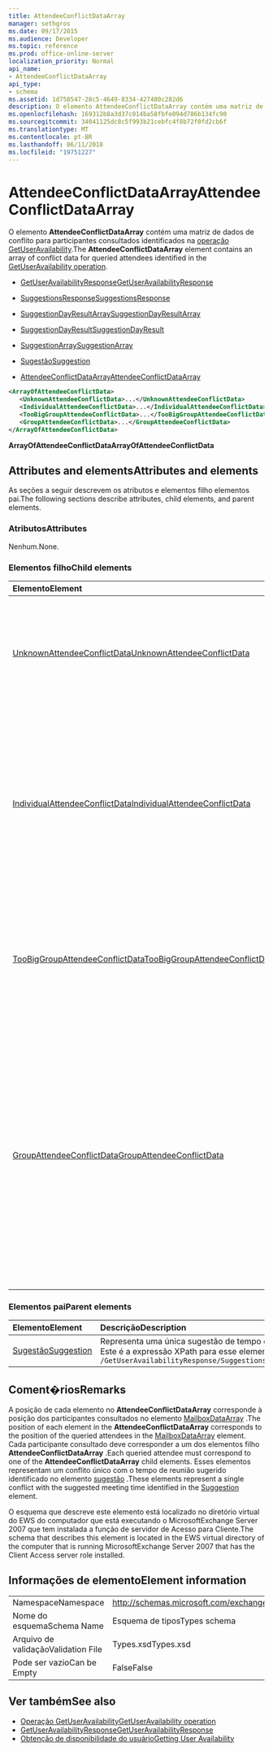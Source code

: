 ```yaml
---
title: AttendeeConflictDataArray
manager: sethgros
ms.date: 09/17/2015
ms.audience: Developer
ms.topic: reference
ms.prod: office-online-server
localization_priority: Normal
api_name:
- AttendeeConflictDataArray
api_type:
- schema
ms.assetid: 1d758547-28c5-4649-8334-427480c282d6
description: O elemento AttendeeConflictDataArray contém uma matriz de dados de conflito para participantes consultados identificados na operação GetUserAvailability.
ms.openlocfilehash: 169312b8a3d37c014ba58fbfe094d786b134fc90
ms.sourcegitcommit: 34041125dc8c5f993b21cebfc4f8b72f0fd2cb6f
ms.translationtype: MT
ms.contentlocale: pt-BR
ms.lasthandoff: 06/11/2018
ms.locfileid: "19751227"
---
```

# <a name="attendeeconflictdataarray"></a><span data-ttu-id="e476b-103">AttendeeConflictDataArray</span><span class="sxs-lookup"><span data-stu-id="e476b-103">AttendeeConflictDataArray</span></span>

<span data-ttu-id="e476b-104">O elemento **AttendeeConflictDataArray** contém uma matriz de dados de conflito para participantes consultados identificados na [operação GetUserAvailability](getuseravailability-operation.md).</span><span class="sxs-lookup"><span data-stu-id="e476b-104">The **AttendeeConflictDataArray** element contains an array of conflict data for queried attendees identified in the [GetUserAvailability operation](getuseravailability-operation.md).</span></span>
  
- [<span data-ttu-id="e476b-105">GetUserAvailabilityResponse</span><span class="sxs-lookup"><span data-stu-id="e476b-105">GetUserAvailabilityResponse</span></span>](getuseravailabilityresponse.md)
  
- [<span data-ttu-id="e476b-106">SuggestionsResponse</span><span class="sxs-lookup"><span data-stu-id="e476b-106">SuggestionsResponse</span></span>](suggestionsresponse.md)
  
- [<span data-ttu-id="e476b-107">SuggestionDayResultArray</span><span class="sxs-lookup"><span data-stu-id="e476b-107">SuggestionDayResultArray</span></span>](suggestiondayresultarray.md)
  
- [<span data-ttu-id="e476b-108">SuggestionDayResult</span><span class="sxs-lookup"><span data-stu-id="e476b-108">SuggestionDayResult</span></span>](suggestiondayresult.md)
  
- [<span data-ttu-id="e476b-109">SuggestionArray</span><span class="sxs-lookup"><span data-stu-id="e476b-109">SuggestionArray</span></span>](suggestionarray.md)
  
- [<span data-ttu-id="e476b-110">Sugestão</span><span class="sxs-lookup"><span data-stu-id="e476b-110">Suggestion</span></span>](suggestion.md)
  
- [<span data-ttu-id="e476b-111">AttendeeConflictDataArray</span><span class="sxs-lookup"><span data-stu-id="e476b-111">AttendeeConflictDataArray</span></span>](attendeeconflictdataarray.md)
  
```xml
<ArrayOfAttendeeConflictData>
   <UnknownAttendeeConflictData>...</UnknownAttendeeConflictData>
   <IndividualAttendeeConflictData>...</IndividualAttendeeConflictData>
   <TooBigGroupAttendeeConflictData>...</TooBigGroupAttendeeConflictData>
   <GroupAttendeeConflictData>...</GroupAttendeeConflictData>
</ArrayOfAttendeeConflictData>
```

 <span data-ttu-id="e476b-112">**ArrayOfAttendeeConflictData**</span><span class="sxs-lookup"><span data-stu-id="e476b-112">**ArrayOfAttendeeConflictData**</span></span>
## <a name="attributes-and-elements"></a><span data-ttu-id="e476b-113">Attributes and elements</span><span class="sxs-lookup"><span data-stu-id="e476b-113">Attributes and elements</span></span>

<span data-ttu-id="e476b-114">As seções a seguir descrevem os atributos e elementos filho elementos pai.</span><span class="sxs-lookup"><span data-stu-id="e476b-114">The following sections describe attributes, child elements, and parent elements.</span></span>
  
### <a name="attributes"></a><span data-ttu-id="e476b-115">Atributos</span><span class="sxs-lookup"><span data-stu-id="e476b-115">Attributes</span></span>

<span data-ttu-id="e476b-116">Nenhum.</span><span class="sxs-lookup"><span data-stu-id="e476b-116">None.</span></span>
  
### <a name="child-elements"></a><span data-ttu-id="e476b-117">Elementos filho</span><span class="sxs-lookup"><span data-stu-id="e476b-117">Child elements</span></span>

|<span data-ttu-id="e476b-118">**Elemento**</span><span class="sxs-lookup"><span data-stu-id="e476b-118">**Element**</span></span>|<span data-ttu-id="e476b-119">**Descrição**</span><span class="sxs-lookup"><span data-stu-id="e476b-119">**Description**</span></span>|
|:-----|:-----|
|[<span data-ttu-id="e476b-120">UnknownAttendeeConflictData</span><span class="sxs-lookup"><span data-stu-id="e476b-120">UnknownAttendeeConflictData</span></span>](unknownattendeeconflictdata.md) <br/> |<span data-ttu-id="e476b-121">Representa um participante não resolvido ou um participante que não é um usuário, uma lista de distribuição ou um contato.</span><span class="sxs-lookup"><span data-stu-id="e476b-121">Represents an unresolvable attendee or an attendee that is not a user, distribution list, or contact.</span></span>  <br/> |
|[<span data-ttu-id="e476b-122">IndividualAttendeeConflictData</span><span class="sxs-lookup"><span data-stu-id="e476b-122">IndividualAttendeeConflictData</span></span>](individualattendeeconflictdata.md) <br/> |<span data-ttu-id="e476b-123">Contém um usuário ou contato status livre/ocupado para uma janela de tempo que ocorre ao mesmo tempo conforme o sugerido tempo identificado no elemento [sugestão](suggestion.md) de reunião.</span><span class="sxs-lookup"><span data-stu-id="e476b-123">Contains a user's or contact's free/busy status for a time window that occurs at the same time as the suggested meeting time identified in the [Suggestion](suggestion.md) element.</span></span>  <br/> |
|[<span data-ttu-id="e476b-124">TooBigGroupAttendeeConflictData</span><span class="sxs-lookup"><span data-stu-id="e476b-124">TooBigGroupAttendeeConflictData</span></span>](toobiggroupattendeeconflictdata.md) <br/> |<span data-ttu-id="e476b-125">Representa um participante que resolvido como uma lista de distribuição que era muito grande para expandir.</span><span class="sxs-lookup"><span data-stu-id="e476b-125">Represents an attendee that resolved as a distribution list that was too large to expand.</span></span>  <br/> |
|[<span data-ttu-id="e476b-126">GroupAttendeeConflictData</span><span class="sxs-lookup"><span data-stu-id="e476b-126">GroupAttendeeConflictData</span></span>](groupattendeeconflictdata.md) <br/> |<span data-ttu-id="e476b-127">Contém informações de conflito agregadas sobre o número de usuários disponíveis, o número de usuários que possuem conflitos e o número de usuários que não têm informações de disponibilidade em uma lista de distribuição para um horário de reunião sugeridas.</span><span class="sxs-lookup"><span data-stu-id="e476b-127">Contains aggregate conflict information about the number of users available, the number of users who have conflicts, and the number of users who do not have availability information in a distribution list for a suggested meeting time.</span></span>  <br/> |
   
### <a name="parent-elements"></a><span data-ttu-id="e476b-128">Elementos pai</span><span class="sxs-lookup"><span data-stu-id="e476b-128">Parent elements</span></span>

|<span data-ttu-id="e476b-129">**Elemento**</span><span class="sxs-lookup"><span data-stu-id="e476b-129">**Element**</span></span>|<span data-ttu-id="e476b-130">**Descrição**</span><span class="sxs-lookup"><span data-stu-id="e476b-130">**Description**</span></span>|
|:-----|:-----|
|[<span data-ttu-id="e476b-131">Sugestão</span><span class="sxs-lookup"><span data-stu-id="e476b-131">Suggestion</span></span>](suggestion.md) <br/> |<span data-ttu-id="e476b-132">Representa uma única sugestão de tempo de reunião.</span><span class="sxs-lookup"><span data-stu-id="e476b-132">Represents a single meeting time suggestion.</span></span>  <br/> <span data-ttu-id="e476b-133">Este é a expressão XPath para esse elemento:</span><span class="sxs-lookup"><span data-stu-id="e476b-133">The following is the XPath expression to this element:</span></span>  <br/>  `/GetUserAvailabilityResponse/SuggestionsResponse/SuggestionDayResultArray/SuggestionDayResult[i]/SuggestionArray/Suggestion[i]` <br/> |
   
## <a name="remarks"></a><span data-ttu-id="e476b-134">Coment�rios</span><span class="sxs-lookup"><span data-stu-id="e476b-134">Remarks</span></span>

<span data-ttu-id="e476b-135">A posição de cada elemento no **AttendeeConflictDataArray** corresponde à posição dos participantes consultados no elemento [MailboxDataArray](mailboxdataarray.md) .</span><span class="sxs-lookup"><span data-stu-id="e476b-135">The position of each element in the **AttendeeConflictDataArray** corresponds to the position of the queried attendees in the [MailboxDataArray](mailboxdataarray.md) element.</span></span> <span data-ttu-id="e476b-136">Cada participante consultado deve corresponder a um dos elementos filho **AttendeeConflictDataArray** .</span><span class="sxs-lookup"><span data-stu-id="e476b-136">Each queried attendee must correspond to one of the **AttendeeConflictDataArray** child elements.</span></span> <span data-ttu-id="e476b-137">Esses elementos representam um conflito único com o tempo de reunião sugerido identificado no elemento [sugestão](suggestion.md) .</span><span class="sxs-lookup"><span data-stu-id="e476b-137">These elements represent a single conflict with the suggested meeting time identified in the [Suggestion](suggestion.md) element.</span></span> 
  
<span data-ttu-id="e476b-138">O esquema que descreve este elemento está localizado no diretório virtual do EWS do computador que está executando o MicrosoftExchange Server 2007 que tem instalada a função de servidor de Acesso para Cliente.</span><span class="sxs-lookup"><span data-stu-id="e476b-138">The schema that describes this element is located in the EWS virtual directory of the computer that is running MicrosoftExchange Server 2007 that has the Client Access server role installed.</span></span>
  
## <a name="element-information"></a><span data-ttu-id="e476b-139">Informações de elemento</span><span class="sxs-lookup"><span data-stu-id="e476b-139">Element information</span></span>

|||
|:-----|:-----|
|<span data-ttu-id="e476b-140">Namespace</span><span class="sxs-lookup"><span data-stu-id="e476b-140">Namespace</span></span>  <br/> |http://schemas.microsoft.com/exchange/services/2006/types  <br/> |
|<span data-ttu-id="e476b-141">Nome do esquema</span><span class="sxs-lookup"><span data-stu-id="e476b-141">Schema Name</span></span>  <br/> |<span data-ttu-id="e476b-142">Esquema de tipos</span><span class="sxs-lookup"><span data-stu-id="e476b-142">Types schema</span></span>  <br/> |
|<span data-ttu-id="e476b-143">Arquivo de validação</span><span class="sxs-lookup"><span data-stu-id="e476b-143">Validation File</span></span>  <br/> |<span data-ttu-id="e476b-144">Types.xsd</span><span class="sxs-lookup"><span data-stu-id="e476b-144">Types.xsd</span></span>  <br/> |
|<span data-ttu-id="e476b-145">Pode ser vazio</span><span class="sxs-lookup"><span data-stu-id="e476b-145">Can be Empty</span></span>  <br/> |<span data-ttu-id="e476b-146">False</span><span class="sxs-lookup"><span data-stu-id="e476b-146">False</span></span>  <br/> |
   
## <a name="see-also"></a><span data-ttu-id="e476b-147">Ver também</span><span class="sxs-lookup"><span data-stu-id="e476b-147">See also</span></span>

- [<span data-ttu-id="e476b-148">Operação GetUserAvailability</span><span class="sxs-lookup"><span data-stu-id="e476b-148">GetUserAvailability operation</span></span>](getuseravailability-operation.md) 
- [<span data-ttu-id="e476b-149">GetUserAvailabilityResponse</span><span class="sxs-lookup"><span data-stu-id="e476b-149">GetUserAvailabilityResponse</span></span>](getuseravailabilityresponse.md)
- [<span data-ttu-id="e476b-150">Obtenção de disponibilidade do usuário</span><span class="sxs-lookup"><span data-stu-id="e476b-150">Getting User Availability</span></span>](http://msdn.microsoft.com/library/d4133fcb-9b0f-4e6b-aadf-a389da83516a%28Office.15%29.aspx)

